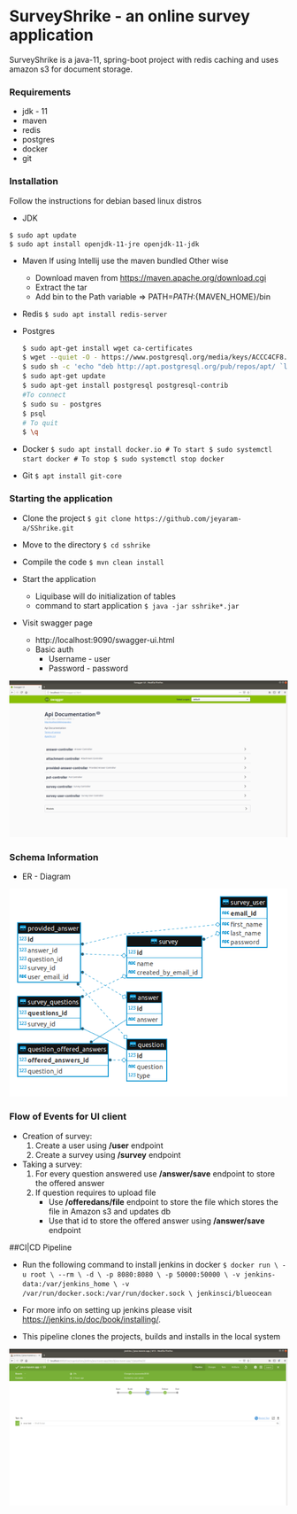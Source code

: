 # SurveyShrike - an online survey application

SurveyShrike is a java-11, spring-boot project with redis caching and uses amazon s3 for document storage.

### Requirements

  - jdk - 11
  - maven
  - redis
  - postgres
  - docker
  - git

### Installation

Follow the instructions for debian based linux distros

- JDK
 ```
$ sudo apt update
$ sudo apt install openjdk-11-jre openjdk-11-jdk
```

- Maven
If using Intellij use the maven bundled
Other wise 
    * Download maven from https://maven.apache.org/download.cgi
    * Extract the tar
    * Add bin to the Path variable => PATH=$PATH:${MAVEN_HOME}/bin

- Redis
         ```
        $ sudo apt install redis-server
        ```

- Postgres
    ```sh
    $ sudo apt-get install wget ca-certificates
    $ wget --quiet -O - https://www.postgresql.org/media/keys/ACCC4CF8.asc | sudo apt-key add -
    $ sudo sh -c 'echo "deb http://apt.postgresql.org/pub/repos/apt/ `lsb_release -cs`-pgdg main" >> /etc/apt/sources.list.d/pgdg.list'
    $ sudo apt-get update
    $ sudo apt-get install postgresql postgresql-contrib
    #To connect
    $ sudo su - postgres
    $ psql
    # To quit
    $ \q 
    ```

- Docker
        ```
        $ sudo apt install docker.io
        # To start
        $ sudo systemctl start docker
        # To stop
        $ sudo systemctl stop docker
        ```
- Git
        ```
        $ apt install git-core
        ```

### Starting the application
- Clone the project
        ```
        $ git clone https://github.com/jeyaram-a/SShrike.git
        ```

- Move to the directory
        ```
        $ cd sshrike
        ```

- Compile the code
        ```
        $ mvn clean install
        ```

- Start the application
    * Liquibase will do initialization of tables
    *  command to start application
            ```
            $ java -jar sshrike*.jar
            ```
- Visit swagger page
     * http://localhost:9090/swagger-ui.html
    * Basic auth
        * Username - user
        * Password - password

![Alt text](images/swagger.png "Swagger Page")

### Schema Information
- ER - Diagram

![Alt text](images/er.png?raw=true "ER")


### Flow of Events for UI client
- Creation of survey:
    1. Create a user using **/user** endpoint
    2. Create a survey using **/survey** endpoint
- Taking a survey:
    1. For every question answered use **/answer/save** endpoint to store the offered answer
    2. If question requires to upload file
        * Use **/offeredans/file** endpoint to store the file which stores the file in Amazon s3 and updates db
        * Use that id to store the offered answer using **/answer/save** endpoint


##CI|CD Pipeline
- Run the following command to install jenkins in docker
        ```
        $ docker run \
          -u root \
          --rm \
          -d \
          -p 8080:8080 \
          -p 50000:50000 \
          -v jenkins-data:/var/jenkins_home \
          -v /var/run/docker.sock:/var/run/docker.sock \
          jenkinsci/blueocean
        ```
        
- For more info on setting up jenkins please visit https://jenkins.io/doc/book/installing/.
- This pipeline clones the projects, builds and installs in the local system


![Alt text](images/jenkins.png?raw=true "ER")







